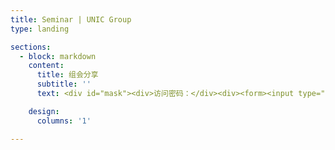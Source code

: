 ```yaml
---
title: Seminar | UNIC Group
type: landing

sections:
  - block: markdown
    content:
      title: 组会分享
      subtitle: ''
      text: <div id="mask"><div>访问密码：</div><div><form><input type="text" id="submitText" name="pwdBox"><input type="button" value="确认" onclick="submitPwd();"></form></div></div><div id="content"></div><script type="text/javascript"> function submitPwd() { if (document.getElementById('submitText').value == "UNIC") { console.log("Welcome!"); document.getElementById('mask').remove(); document.getElementById('content').innerHTML = "Hello"; } } </script>

    design:
      columns: '1'

---
```

